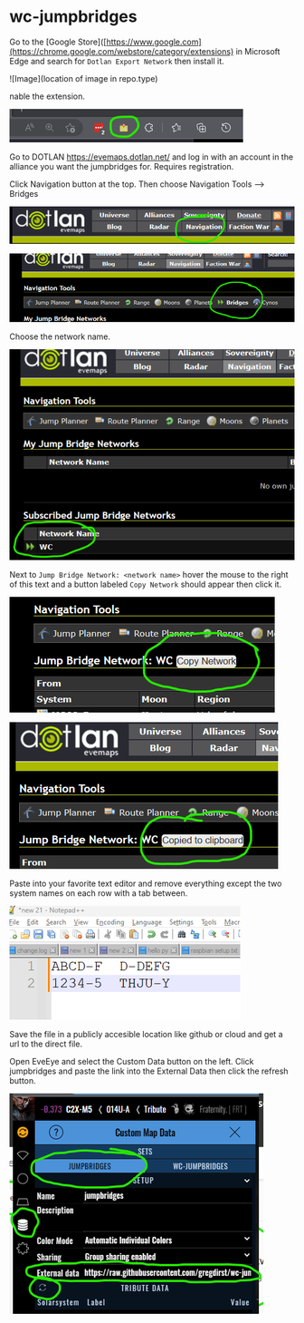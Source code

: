 # wc-jumpbridges

Go to the [Google Store]([https://www.google.com](https://chrome.google.com/webstore/category/extensions) in Microsoft Edge and search for `Dotlan Export Network` then install it.

![Image](location of image in repo.type)

nable the extension.

![Extention Button](images/Screenshot%20-%20extension%20button.png)

Go to DOTLAN https://evemaps.dotlan.net/ and log in with an account in the alliance you want the jumpbridges for. Requires registration.

Click Navigation button at the top. Then choose Navigation Tools --> Bridges

![Home Page](images/Screenshot%20-%20navigation.png)

![Bridges](images/Screenshot%20-%20bridges.png)

Choose the network name.

![Network Name](images/Screenshot%20-%20network%20name.png)

Next to `Jump Bridge Network: <network name>` hover the mouse to the right of this text and a button labeled `Copy Network` should appear then click it.

![Hover for the button](images/Screenshot%20-%20hover.png)

![Copied to clipboard](images/Screenshot%20-%20copied%20to%20clipboard.png)

Paste into your favorite text editor and remove everything except the two system names on each row with a tab between.

![Data Format Example](images/Screenshot%20-%20data%20format%20example.png)

Save the file in a publicly accesible location like github or cloud and get a url to the direct file.

Open EveEye and select the Custom Data button on the left. Click jumpbridges and paste the link into the External Data then click the refresh button.

![EveEye](images/Screenshot%20-%20eve%20eye.png)
